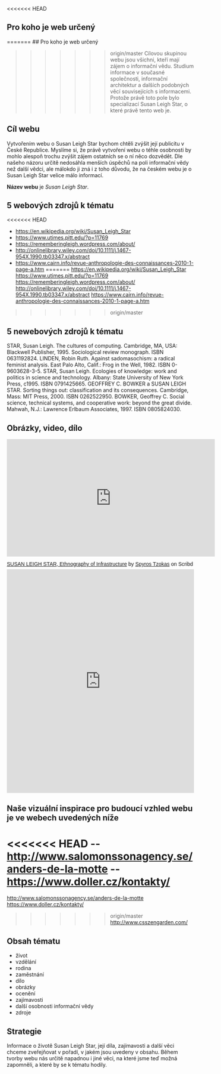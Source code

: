 <<<<<<< HEAD
## Pro koho je web určený
=======
﻿## Pro koho je web určený
>>>>>>> origin/master
Cílovou skupinou webu jsou všichni, kteří mají zájem o informační vědu. Studium informace v současné společnosti, informační architektur a dalších podobných věcí souvisejících s informacemi. Protože právě toto pole bylo specializací Susan Leigh Star, o které právě tento web je. 

## Cíl webu
Vytvořením webu o Susan Leigh Star bychom chtěli zvýšit její publicitu v České Republice. Myslíme si, že právě vytvoření webu o téhle osobnosti by mohlo alespoň trochu zvýšit zájem ostatních se o ní něco dozvědět. Dle našeho názoru určitě nedosáhla menších úspěchů na poli informační vědy než další vědci, ale málokdo ji zná i z toho důvodu, že na českém webu je o Susan Leigh Star velice málo informací. 

**Název webu** je *Susan Leigh Star*. 

## 5 webových zdrojů k tématu
<<<<<<< HEAD
- https://en.wikipedia.org/wiki/Susan_Leigh_Star
- https://www.utimes.pitt.edu/?p=11769
- https://rememberingleigh.wordpress.com/about/
- http://onlinelibrary.wiley.com/doi/10.1111/j.1467-954X.1990.tb03347.x/abstract
- https://www.cairn.info/revue-anthropologie-des-connaissances-2010-1-page-a.htm
=======
https://en.wikipedia.org/wiki/Susan_Leigh_Star
https://www.utimes.pitt.edu/?p=11769
https://rememberingleigh.wordpress.com/about/
http://onlinelibrary.wiley.com/doi/10.1111/j.1467-954X.1990.tb03347.x/abstract
https://www.cairn.info/revue-anthropologie-des-connaissances-2010-1-page-a.htm
>>>>>>> origin/master

## 5 newebových zdrojů k tématu
STAR, Susan Leigh. The cultures of computing. Cambridge, MA, USA: Blackwell Publisher, 1995. Sociological review monograph. ISBN 0631192824.
LINDEN, Robin Ruth. Against sadomasochism: a radical feminist analysis. East Palo Alto, Calif.: Frog in the Well, 1982. ISBN 0-9603628-3-5.
STAR, Susan Leigh. Ecologies of knowledge: work and politics in science and technology. Albany: State University of New York Press, c1995. ISBN 0791425665.
GEOFFREY C. BOWKER a SUSAN LEIGH STAR. Sorting things out: classification and its consequences. Cambridge, Mass: MIT Press, 2000. ISBN 0262522950.
BOWKER, Geoffrey C. Social science, technical systems, and cooperative work: beyond the great divide. Mahwah, N.J.: Lawrence Erlbaum Associates, 1997. ISBN 0805824030.

## Obrázky, video, dílo

<a data-pin-do="embedPin" data-pin-lang="cs" href="https://cz.pinterest.com/pin/252060910375296279/"></a>
<script async defer src="//assets.pinterest.com/js/pinit.js"></script>

<iframe width="560" height="315" src="https://www.youtube.com/embed/fL94LVYjhQQ" frameborder="0" allowfullscreen></iframe>

<p  style=" margin: 12px auto 6px auto; font-family: Helvetica,Arial,Sans-serif; font-style: normal; font-variant: normal; font-weight: normal; font-size: 14px; line-height: normal; font-size-adjust: none; font-stretch: normal; -x-system-font: none; display: block;">   <a title="View SUSAN LEIGH STAR, Ethnography of Infrastructure on Scribd" href="https://www.scribd.com/document/183597782/SUSAN-LEIGH-STAR-Ethnography-of-Infrastructure#from_embed"  style="text-decoration: underline;" >SUSAN LEIGH STAR, Ethnography of Infrastructure</a> by <a title="View Spyros Tzokas's profile on Scribd" href="https://www.scribd.com/user/36973116/Spyros-Tzokas#from_embed"  style="text-decoration: underline;" >Spyros Tzokas</a> on Scribd</p><iframe class="scribd_iframe_embed" src="https://www.scribd.com/embeds/183597782/content?start_page=1&view_mode=scroll&access_key=key-vbs9bt9ptth47hnrft4&show_recommendations=true" data-auto-height="false" data-aspect-ratio="0.7729220222793488" scrolling="no" id="doc_68904" width="100%" height="600" frameborder="0"></iframe>

## Naše vizuální inspirace pro budoucí vzhled webu je ve webech uvedených níže

<<<<<<< HEAD
-- http://www.salomonssonagency.se/anders-de-la-motte
-- https://www.doller.cz/kontakty/
=======
http://www.salomonssonagency.se/anders-de-la-motte
https://www.doller.cz/kontakty/
>>>>>>> origin/master
http://www.csszengarden.com/


## Obsah tématu
- život
- vzdělání
- rodina
- zaměstnání
- dílo
- obrázky
- ocenění
- zajímavosti
- další osobnosti informační vědy
- zdroje

## Strategie
Informace o životě Susan Leigh Star, její díla, zajímavosti a další věci chceme zveřejňovat v pořadí, v jakém jsou uvedeny v obsahu. Během tvorby webu nás určitě napadnou i jiné věci, na které jsme teď možná zapomněli, a které by se k tématu hodily.